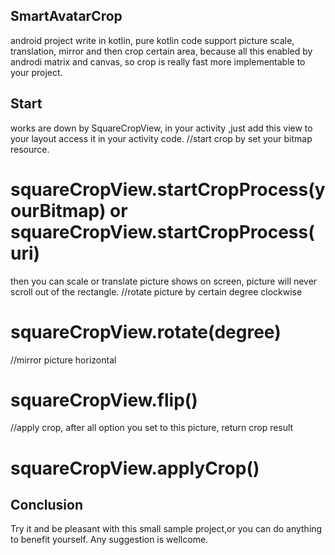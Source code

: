 ## SmartAvatarCrop
android project write in kotlin, pure kotlin code support picture scale, translation, mirror and then crop certain area, because all this enabled by androdi matrix and canvas, so crop is really fast more implementable to your project.
## Start
works are down by SquareCropView, in your activity ,just add this view to your layout access it in your activity code.
//start crop by set your bitmap resource.
# squareCropView.startCropProcess(yourBitmap) or squareCropView.startCropProcess(uri) 
then you can scale or translate picture shows on screen, picture will never scroll out of 
the rectangle.
//rotate picture by certain degree clockwise
# squareCropView.rotate(degree)
//mirror picture horizontal
# squareCropView.flip()
//apply crop, after all option you set to this picture, return crop result
# squareCropView.applyCrop()
## Conclusion
Try it and be pleasant with this small sample project,or you can do anything to benefit yourself.
Any suggestion is wellcome.
